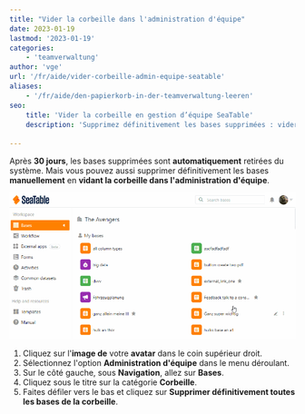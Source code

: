 ```yaml
---
title: "Vider la corbeille dans l'administration d'équipe"
date: 2023-01-19
lastmod: '2023-01-19'
categories:
    - 'teamverwaltung'
author: 'vge'
url: '/fr/aide/vider-corbeille-admin-equipe-seatable'
aliases:
    - '/fr/aide/den-papierkorb-in-der-teamverwaltung-leeren'
seo:
    title: 'Vider la corbeille en gestion d’équipe SeaTable'
    description: 'Supprimez définitivement les bases supprimées : vider la corbeille dans l’administration d’équipe SeaTable avec un tutoriel clair pour libérer de l’espace.'

---
```


Après **30 jours**, les bases supprimées sont **automatiquement** retirées du système. Mais vous pouvez aussi supprimer définitivement les bases **manuellement** en **vidant la corbeille dans l'administration d'équipe**.

![Vider la corbeille](images/Den-Papierkorb-leeren.gif)

1. Cliquez sur l'**image de** votre **avatar** dans le coin supérieur droit.
2. Sélectionnez l'option **Administration d'équipe** dans le menu déroulant.
3. Sur le côté gauche, sous **Navigation**, allez sur **Bases**.
4. Cliquez sous le titre sur la catégorie **Corbeille**.
5. Faites défiler vers le bas et cliquez sur **Supprimer définitivement toutes les bases de la corbeille**.
